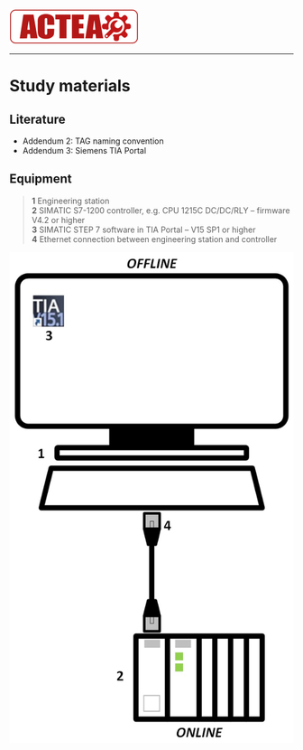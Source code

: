 
![ACTEA](../Logo_ACTEA_2.png)
_____________________________________
# Study materials
## Literature
* Addendum 2: TAG naming convention
* Addendum 3: Siemens TIA Portal

## Equipment

>   **1** Engineering station <br>
>   **2** SIMATIC S7-1200 controller, e.g. CPU 1215C DC/DC/RLY – firmware V4.2 or higher <br>
>   **3** SIMATIC STEP 7 software in TIA Portal – V15 SP1 or higher <br>
>   **4** Ethernet connection between engineering station and controller

<center>

![Equipment](../Ex02/Images/Equipment.jpg "Equipment")
</center>
